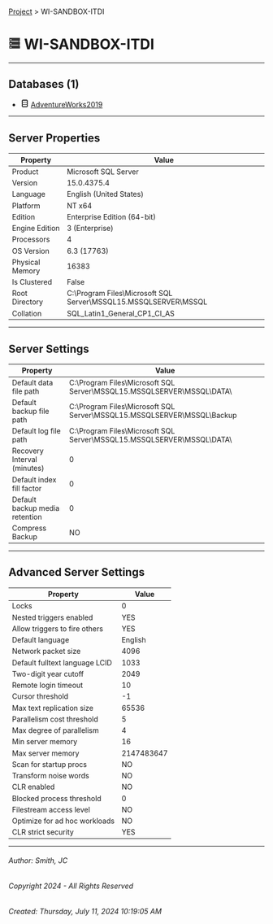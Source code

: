 #### 

[Project](../index.md) > WI-SANDBOX-ITDI

# ![Server](../Images/ntServer.png) WI-SANDBOX-ITDI

---

## <a name="#databases"></a>Databases (1)

* ![Database](../Images/Database.png) [AdventureWorks2019](User_databases/AdventureWorks2019/index.md)


---

## <a name="#serverproperties"></a>Server Properties

| Property | Value |
|---|---|
| Product | Microsoft SQL Server |
| Version | 15.0.4375.4 |
| Language | English (United States) |
| Platform | NT x64 |
| Edition | Enterprise Edition (64-bit) |
| Engine Edition | 3 (Enterprise) |
| Processors | 4 |
| OS Version | 6.3 (17763) |
| Physical Memory | 16383 |
| Is Clustered | False |
| Root Directory | C:\\Program Files\\Microsoft SQL Server\\MSSQL15.MSSQLSERVER\\MSSQL |
| Collation | SQL_Latin1_General_CP1_CI_AS |


---

## <a name="#serversettings"></a>Server Settings

| Property | Value |
|---|---|
| Default data file path | C:\\Program Files\\Microsoft SQL Server\\MSSQL15.MSSQLSERVER\\MSSQL\\DATA\\ |
| Default backup file path | C:\\Program Files\\Microsoft SQL Server\\MSSQL15.MSSQLSERVER\\MSSQL\\Backup |
| Default log file path | C:\\Program Files\\Microsoft SQL Server\\MSSQL15.MSSQLSERVER\\MSSQL\\DATA\\ |
| Recovery Interval (minutes) | 0 |
| Default index fill factor | 0 |
| Default backup media retention | 0 |
| Compress Backup | NO |


---

## <a name="#advancedserversettings"></a>Advanced Server Settings

| Property | Value |
|---|---|
| Locks | 0 |
| Nested triggers enabled | YES |
| Allow triggers to fire others | YES |
| Default language | English |
| Network packet size | 4096 |
| Default fulltext language LCID | 1033 |
| Two-digit year cutoff | 2049 |
| Remote login timeout | 10 |
| Cursor threshold | -1 |
| Max text replication size | 65536 |
| Parallelism cost threshold | 5 |
| Max degree of parallelism | 4 |
| Min server memory | 16 |
| Max server memory | 2147483647 |
| Scan for startup procs | NO |
| Transform noise words | NO |
| CLR enabled | NO |
| Blocked process threshold | 0 |
| Filestream access level | NO |
| Optimize for ad hoc workloads | NO |
| CLR strict security | YES |


---

###### Author:  Smith, JC

###### Copyright 2024 - All Rights Reserved

###### Created: Thursday, July 11, 2024 10:19:05 AM

